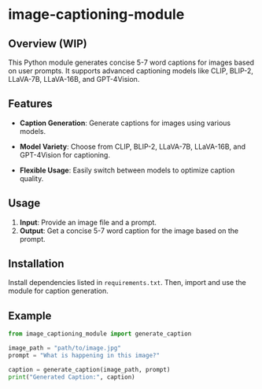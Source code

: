 # image-captioning-module

## Overview (WIP)

This Python module generates concise 5-7 word captions for images based on user prompts. It supports advanced captioning models like CLIP, BLIP-2, LLaVA-7B, LLaVA-16B, and GPT-4Vision.

## Features

- **Caption Generation**: Generate captions for images using various models.
  
- **Model Variety**: Choose from CLIP, BLIP-2, LLaVA-7B, LLaVA-16B, and GPT-4Vision for captioning.

- **Flexible Usage**: Easily switch between models to optimize caption quality.

## Usage

1. **Input**: Provide an image file and a prompt.
2. **Output**: Get a concise 5-7 word caption for the image based on the prompt.

## Installation

Install dependencies listed in `requirements.txt`. Then, import and use the module for caption generation.

## Example

```python
from image_captioning_module import generate_caption

image_path = "path/to/image.jpg"
prompt = "What is happening in this image?"

caption = generate_caption(image_path, prompt)
print("Generated Caption:", caption)
